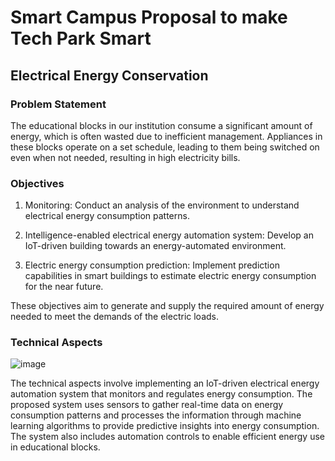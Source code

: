 # Smart Campus Proposal to make Tech Park Smart

## Electrical Energy Conservation


### Problem Statement
The educational blocks in our institution consume a significant amount of energy, which is often wasted due to inefficient management. Appliances in these blocks operate on a set schedule, leading to them being switched on even when not needed, resulting in high electricity bills.


### Objectives
1. Monitoring: Conduct an analysis of the environment to understand electrical energy consumption patterns.

2. Intelligence-enabled electrical energy automation system: Develop an IoT-driven building towards an energy-automated environment.

3. Electric energy consumption prediction: Implement prediction capabilities in smart buildings to estimate electric energy consumption for the near future.

These objectives aim to generate and supply the required amount of energy needed to meet the demands of the electric loads.


### Technical Aspects

![image](https://user-images.githubusercontent.com/93007427/231525078-42ea7ffe-fff3-4f75-8a91-a3afa020c653.png)

The technical aspects involve implementing an IoT-driven electrical energy automation system that monitors and regulates energy consumption. The proposed system uses sensors to gather real-time data on energy consumption patterns and processes the information through machine learning algorithms to provide predictive insights into energy consumption. The system also includes automation controls to enable efficient energy use in educational blocks.



